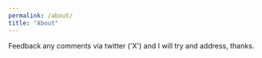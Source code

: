 ```yaml
---
permalink: /about/
title: "About"
---
```


Feedback any comments via twitter ('X') and I will try and address, thanks.
